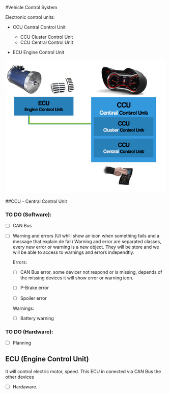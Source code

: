 #Vehicle Control System

Electronic control units:

- CCU Central Control Unit
	- CCU Cluster Control Unit
	- CCU Central Control Unit

- ECU Engine Control Unit

![Alt text](VCS_WiringDiagram.png?raw=true "Optional Title")



##CCU - Central Control Unit

### TO DO (Software):

- [ ] CAN Bus 

- [ ] Warning and errors (UI whill show an icon when something fails and a message that explain de fail)
	Warning and error are separated classes, every new error or warning is a new object. They will be store and we will be able to access to warnings and errors independtly.

	Errors:
	- [ ] CAN Bus error, some devicer not respond or is missing, depends of the missing devices it will show error or warning icon.
	- [ ] P-Brake  error
	- [ ] Spoiler error


	Warnings:
	- [ ] Battery warning

### TO DO (Hardware):

- [ ] Planning


## ECU (Engine Control Unit)
It will control electric motor, speed. This ECU in conected via CAN Bus the other devices

- [ ]  Hardaware. 
